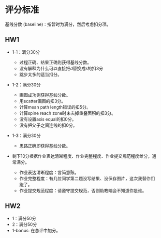 # 评分标准

基线分数 (baseline)：指暂时为满分，然后考虑扣分项。



## HW1

* 1-1：满分30分
  * 过程正确、结果正确则获得基线分数。
  * 没有解释为什么可以直接把$d$替换成$s$的扣3分
  * 跳步太多的适当扣分。
* 1-2：满分30分

  * 画图成功则获得基线分数。
  * 用scatter画图的扣3分。
  * 计算mean path length错误的扣5分。
  * 计算spine reach zone时未去掉重叠面积的扣3分。
  * 没有设置axis equal的扣0分。
  * 没有把父子之间连线的扣0分。
* 1-3：满分30分

  * 思路正确即获得基线分数。
* 剩下10分根据作业表达清晰程度、作业完整程度、作业提交规范程度给分，通常满分。
  * 作业表达清晰程度：言简意赅。
  * 作业完整程度：有几位同学第二题没写结果、没保存图片，这次我替你们跑了。
  * 作业提交规范程度：请遵守提交规范，否则助教端会不知道你是谁。



## HW2

* 1：满分50分
* 2：满分50分
* 1-bonus: 在总评中加分。

